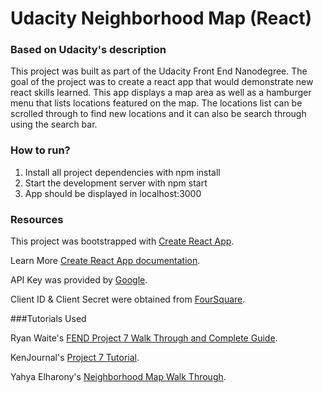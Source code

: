 # Udacity Neighborhood Map (React)

### Based on Udacity's description
This project was built as part of the Udacity Front End Nanodegree. The goal of the project was to create a react app that would demonstrate new react skills learned. This  app displays a map area as well as a hamburger menu that lists locations featured on the map. The locations list can be scrolled through to find new locations and it can also be search through using the search bar. 

### How to run?
1. Install all project dependencies with npm install
2. Start the development server with npm start
3. App should be displayed in localhost:3000

### Resources
This project was bootstrapped with [Create React App](https://github.com/facebook/create-react-app).

Learn More [Create React App documentation](https://facebook.github.io/create-react-app/docs/getting-started).

API Key was provided by [Google](https://developers.google.com/maps/documentation/javascript/get-api-key).

Client ID & Client Secret were obtained from [FourSquare](https://developer.foursquare.com). 

###Tutorials Used 

Ryan Waite's [FEND Project 7 Walk Through and Complete Guide](https://www.youtube.com/watch?v=LvQe7xrUh7I&index=6&list=PLKC17wty6rS1XVZbRlWjYU0WVsIoJyO3s&t=0s). 

KenJournal's [Project 7 Tutorial](https://www.youtube.com/channel/UCjsqh3zEzzszyfp0DZ3EOuQ).

Yahya Elharony's [Neighborhood Map Walk Through](https://www.youtube.com/channel/UCcWSbBe_s-T_gZRnqFbtyIA).

